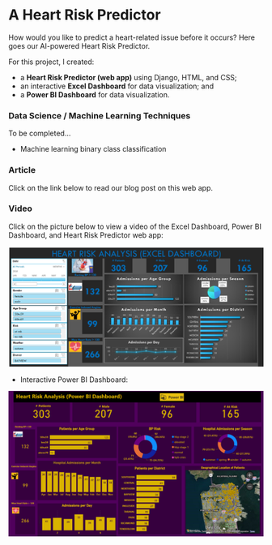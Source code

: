 # A Heart Risk Predictor
How would you like to predict a heart-related issue before it occurs? Here goes our AI-powered Heart Risk Predictor. 

For this project, I created:
- a <b>Heart Risk Predictor (web app)</b> using Django, HTML, and CSS;
- an interactive <b>Excel Dashboard</b> for data visualization; and
- a <b>Power BI Dashboard</b> for data visualization.

### Data Science / Machine Learning Techniques
To be completed...
- Machine learning binary class classification

### Article 
Click on the link below to read our blog post on this web app.

### Video 
Click on the picture below to view a video of the Excel Dashboard, Power BI Dashboard, and Heart Risk Predictor web app:

[![Watch the video](https://github.com/auds-hobbies/p1_heart_risk_predictor/blob/main/github_heart_risk_excel_dashboard_v2.png)](https://youtu.be/v=0VrLLymaOQA) 


- Interactive Power BI Dashboard:
<img src="https://github.com/auds-hobbies/p1_heart_risk_predictor/blob/main/github_heart_risk_power_bi_dashboard.png " width="728"/> 



